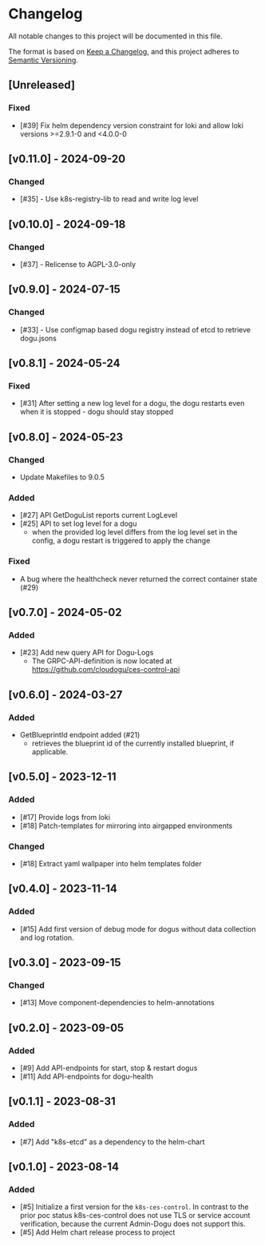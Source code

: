 # Changelog

All notable changes to this project will be documented in this file.

The format is based on [Keep a Changelog](https://keepachangelog.com/en/1.0.0/),
and this project adheres to [Semantic Versioning](https://semver.org/spec/v2.0.0.html).

## [Unreleased]
### Fixed
- [#39] Fix helm dependency version constraint for loki and allow loki versions >=2.9.1-0 and <4.0.0-0

## [v0.11.0] - 2024-09-20
### Changed
- [#35] - Use k8s-registry-lib to read and write log level

## [v0.10.0] - 2024-09-18
### Changed
- [#37] - Relicense to AGPL-3.0-only

## [v0.9.0] - 2024-07-15

### Changed
- [#33] - Use configmap based dogu registry instead of etcd to retrieve dogu.jsons

## [v0.8.1] - 2024-05-24
### Fixed
- [#31] After setting a new log level for a dogu, the dogu restarts even when it is stopped - dogu should stay stopped

## [v0.8.0] - 2024-05-23
### Changed
- Update Makefiles to 9.0.5

### Added
- [#27] API GetDoguList reports current LogLevel
- [#25] API to set log level for a dogu
  - when the provided log level differs from the log level set in the config, a dogu restart is triggered to apply the change

### Fixed
- A bug where the healthcheck never returned the correct container state (#29) 

## [v0.7.0] - 2024-05-02
### Added
- [#23] Add new query API for Dogu-Logs
  - The GRPC-API-definition is now located at https://github.com/cloudogu/ces-control-api


## [v0.6.0] - 2024-03-27
### Added
- GetBlueprintId endpoint added (#21)
    - retrieves the blueprint id of the currently installed blueprint, if applicable.

## [v0.5.0] - 2023-12-11
### Added
- [#17] Provide logs from loki
- [#18] Patch-templates for mirroring into airgapped environments
### Changed
- [#18] Extract yaml wallpaper into helm templates folder

## [v0.4.0] - 2023-11-14
### Added
- [#15] Add first version of debug mode for dogus without data collection and log rotation.

## [v0.3.0] - 2023-09-15
### Changed
- [#13] Move component-dependencies to helm-annotations

## [v0.2.0] - 2023-09-05
### Added
- [#9] Add API-endpoints for start, stop & restart dogus
- [#11] Add API-endpoints for dogu-health

## [v0.1.1] - 2023-08-31
### Added
- [#7] Add "k8s-etcd" as a dependency to the helm-chart

## [v0.1.0] - 2023-08-14
### Added
- [#5] Initialize a first version for the `k8s-ces-control`. In contrast to the prior poc status k8s-ces-control does not use TLS or service account verification, because the current Admin-Dogu does not support this.
- [#5] Add Helm chart release process to project